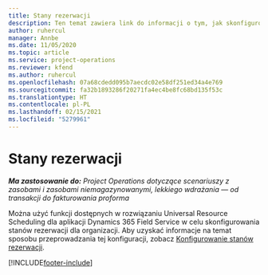 ```yaml
---
title: Stany rezerwacji
description: Ten temat zawiera link do informacji o tym, jak skonfigurować stany rezerwacji w aplikacji Project Operations.
author: ruhercul
manager: Annbe
ms.date: 11/05/2020
ms.topic: article
ms.service: project-operations
ms.reviewer: kfend
ms.author: ruhercul
ms.openlocfilehash: 07a68cdedd095b7aecdc02e58df251ed34a4e769
ms.sourcegitcommit: fa32b1893286f20271fa4ec4be8fc68bd135f53c
ms.translationtype: HT
ms.contentlocale: pl-PL
ms.lasthandoff: 02/15/2021
ms.locfileid: "5279961"
---
```

# <a name="booking-statuses"></a>Stany rezerwacji

_**Ma zastosowanie do:** Project Operations dotyczące scenariuszy z zasobami i zasobami niemagazynowanymi, lekkiego wdrażania — od transakcji do fakturowania proforma_

Można użyć funkcji dostępnych w rozwiązaniu Universal Resource Scheduling dla aplikacji Dynamics 365 Field Service w celu skonfigurowania stanów rezerwacji dla organizacji. Aby uzyskać informacje na temat sposobu przeprowadzania tej konfiguracji, zobacz [Konfigurowanie stanów rezerwacji](https://docs.microsoft.com/dynamics365/field-service/set-up-booking-statuses).


[!INCLUDE[footer-include](../includes/footer-banner.md)]